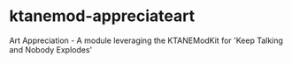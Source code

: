 # ktanemod-appreciateart
Art Appreciation - A module leveraging the KTANEModKit for 'Keep Talking and Nobody Explodes'
